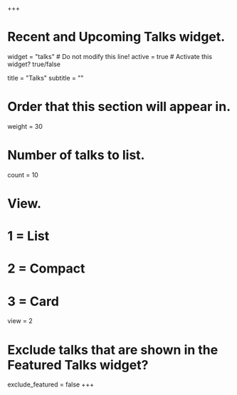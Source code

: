 +++
# Recent and Upcoming Talks widget.
widget = "talks"  # Do not modify this line!
active = true  # Activate this widget? true/false

title = "Talks"
subtitle = ""

# Order that this section will appear in.
weight = 30

# Number of talks to list.
count = 10

# View.
#   1 = List
#   2 = Compact
#   3 = Card
view = 2

# Exclude talks that are shown in the Featured Talks widget?
exclude_featured = false
+++

